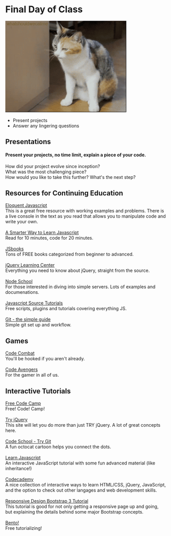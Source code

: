 # Final Day of Class

![Done](images/welp.gif)

- Present projects
- Answer any lingering questions

## Presentations
#### Present your projects, no time limit, explain a piece of your code.
How did your project evolve since inception?<br>
What was the most challenging piece?<br>
How would you like to take this further? What's the next step?<br>

## Resources for Continuing Education
[Eloquent Javascript](http://eloquentjavascript.net/)<br>
This is a great free resource with working examples and problems. There is a live console in the text as you read that allows you to manipulate code and write your own.
<br><br>
[A Smarter Way to Learn Javascript](http://www.cpp.edu/~jcmcgarvey/513_2016/ASmarterWaytoLearnJavaScript.pdf/)<br>
Read for 10 minutes, code for 20 minutes.
<br><br>
[JSbooks](http://jsbooks.revolunet.com/)<br>
Tons of FREE books categorized from beginner to advanced.
<br><br>
[jQuery Learning Center](https://learn.jquery.com/)<br>
Everything you need to know about jQuery, straight from the source.
<br><br>
[Node School](http://nodeschool.io/)<br>
For those interested in diving into simple servers. Lots of examples and documenations.
<br><br>
[Javascript Source Tutorials](http://www.javascriptsource.com/tutorials/)<br>
Free scripts, plugins and tutorials covering everything JS.
<br><br>
[Git - the simple guide](http://rogerdudler.github.io/git-guide/)<br>
Simple git set up and workflow.

## Games
[Code Combat](https://codecombat.com/)<br>
You'll be hooked if you aren't already.
<br><br>
[Code Avengers](https://www.codeavengers.com/javascript/100#1.1)<br>
For the gamer in all of us.

## Interactive Tutorials
[Free Code Camp](http://freecodecamp.com)<br>
Free! Code! Camp!
<br><br>
[Try jQuery](http://try.jquery.com/)<br>
This site will let you do more than just TRY jQuery. A lot of great concepts here.
<br><br>
[Code School - Try Git](http://try.github.io)<br>
A fun octocat cartoon helps you connect the dots.
<br><br>
[Learn Javascript](http://learn-js.com)<br>
An interactive JavaScript tutorial with some fun advanced material (like inheritance!)
<br><br>
[Codecademy](https://www.codecademy.com/learn)<br>
A nice collection of interactive ways to learn HTML/CSS, jQuery, JavaScript, and the option to check out other langages and web development skills.
<br><br>
[Responsive Design Bootstrap 3 Tutorial](http://www.revillweb.com/tutorials/bootstrap-tutorial/)<br>
This tutorial is good for not only getting a responsive page up and going, but explaining the details behind some major Bootstrap concepts.
<br><br>
[Bento!](https://www.bento.io/tracks/web-fundamentals)<br>
Free tutorializing!
